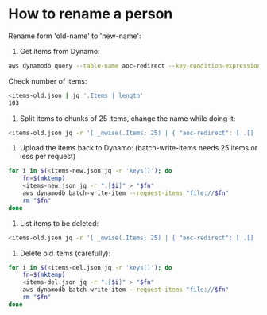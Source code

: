 # How to rename a person

Rename form 'old-name' to 'new-name':

1. Get items from Dynamo:
```sh
aws dynamodb query --table-name aoc-redirect --key-condition-expression "#N = :n" --expression-attribute-names '{"#N":"name"}' --expression-attribute-values '{":n": {"S": "old-name"}}' > items-old.json
```

Check number of items:
```sh
<items-old.json | jq '.Items | length'
103
```

1. Split items to chunks of 25 items, change the name while doing it:

```sh
<items-old.json jq -r '[ _nwise(.Items; 25) | { "aoc-redirect": [ .[] | { PutRequest: { Item: (. + { name: { S: "new-name" } } ) } } ] } ]' > items-new.json
```

1. Upload the items back to Dynamo:
(batch-write-items needs 25 items or less per request)

```sh
for i in $(<items-new.json jq -r 'keys[]'); do
    fn=$(mktemp)
    <items-new.json jq -r ".[$i]" > "$fn"
    aws dynamodb batch-write-item --request-items "file://$fn"
    rm "$fn"
done
```

1. List items to be deleted:

```sh
<items-old.json jq -r '[ _nwise(.Items; 25) | { "aoc-redirect": [ .[] | { DeleteRequest: { Key: { name: { S: .name.S }, uuid: { S: .uuid.S } } } } ] } ]' > items-del.json
```

1. Delete old items (carefully):

```sh
for i in $(<items-del.json jq -r 'keys[]'); do
    fn=$(mktemp)
    <items-del.json jq -r ".[$i]" > "$fn"
    aws dynamodb batch-write-item --request-items "file://$fn"
    rm "$fn"
done
```
